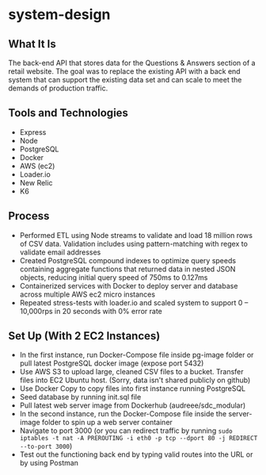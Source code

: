 # system-design

## What It Is
The back-end API that stores data for the Questions & Answers section of a retail website. The goal was to replace the existing API with a back end system that can support the existing data set and can scale to meet the demands of production traffic.

## Tools and Technologies
 - Express
 - Node
 - PostgreSQL
 - Docker
 - AWS (ec2)
 - Loader.io
 - New Relic
 - K6
 
 ## Process
 - Performed ETL using Node streams to validate and load 18 million rows of CSV data. Validation includes using pattern-matching with regex to validate email addresses
 - Created PostgreSQL compound indexes to optimize query speeds containing aggregate functions that returned data in nested JSON objects, reducing initial query speed of 750ms to 0.127ms
 - Containerized services with Docker to deploy server and database across multiple AWS ec2 micro instances
 - Repeated stress-tests with loader.io and scaled system to support 0 – 10,000rps in 20 seconds with 0% error rate
 
 ## Set Up (With 2 EC2 Instances)
 - In the first instance, run Docker-Compose file inside pg-image folder or pull latest PostgreSQL docker image (expose port 5432)
 - Use AWS S3 to upload large, cleaned CSV files to a bucket. Transfer files into EC2 Ubuntu host. (Sorry, data isn't shared publicly on github)
 - Use Docker Copy to copy files into first instance running PostgreSQL
 - Seed database by running init.sql file
 - Pull latest web server image from Dockerhub (audreee/sdc_modular)
 - In the second instance, run the Docker-Compose file inside the server-image folder to spin up a web server container
 - Navigate to port 3000 (or you can redirect traffic by running ```sudo iptables -t nat -A PREROUTING -i eth0 -p tcp --dport 80 -j REDIRECT --to-port 3000```)
 - Test out the functioning back end by typing valid routes into the URL or by using Postman
